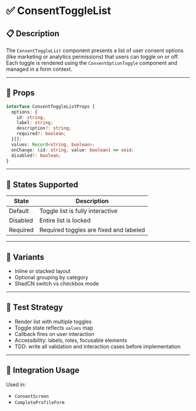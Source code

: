 # ✅ ConsentToggleList

## 📋 Description

The `ConsentToggleList` component presents a list of user consent options (like marketing or analytics permissions) that users can toggle on or off. Each toggle is rendered using the `ConsentOptionToggle` component and managed in a form context.

---

## 🧩 Props

```ts
interface ConsentToggleListProps {
  options: {
    id: string;
    label: string;
    description?: string;
    required?: boolean;
  }[];
  values: Record<string, boolean>;
  onChange: (id: string, value: boolean) => void;
  disabled?: boolean;
}
```

---

## 🎯 States Supported

| State     | Description                             |
|-----------|-----------------------------------------|
| Default   | Toggle list is fully interactive        |
| Disabled  | Entire list is locked                   |
| Required  | Required toggles are fixed and labeled  |

---

## 🎨 Variants

- Inline or stacked layout
- Optional grouping by category
- ShadCN switch vs checkbox mode

---

## 🧪 Test Strategy

- Render list with multiple toggles
- Toggle state reflects `values` map
- Callback fires on user interaction
- Accessibility: labels, roles, focusable elements
- TDD: write all validation and interaction cases before implementation

---

## 🔌 Integration Usage

Used in:
- `ConsentScreen`
- `CompleteProfileForm`
